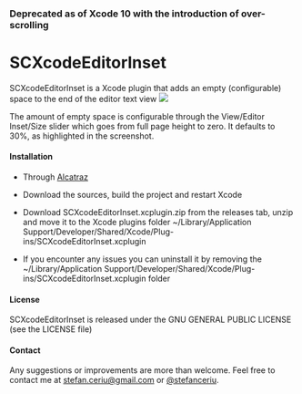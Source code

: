 ### Deprecated as of Xcode 10 with the introduction of over-scrolling


# SCXcodeEditorInset
SCXcodeEditorInset is a Xcode plugin that adds an empty (configurable) space to the end of the editor text view 
![](https://drive.google.com/uc?export=download&id=0ByLCkUO90ltoRnlJRUlDaWJ4VEE)

The amount of empty space is configurable through the View/Editor Inset/Size slider which goes from full page height to zero. It defaults to 30%, as highlighted in the screenshot.

#### Installation
- Through [Alcatraz](https://github.com/Alcatraz/Alcatraz)

- Download the sources, build the project and restart Xcode

- Download SCXcodeEditorInset.xcplugin.zip from the releases tab, unzip and move it to the  Xcode plugins folder ~/Library/Application Support/Developer/Shared/Xcode/Plug-ins/SCXcodeEditorInset.xcplugin

- If you encounter any issues you can uninstall it by removing the ~/Library/Application Support/Developer/Shared/Xcode/Plug-ins/SCXcodeEditorInset.xcplugin folder
 
#### License
SCXcodeEditorInset is released under the GNU GENERAL PUBLIC LICENSE (see the LICENSE file)

#### Contact
Any suggestions or improvements are more than welcome. Feel free to contact me at [stefan.ceriu@gmail.com](mailto:stefan.ceriu@yahoo.com) or [@stefanceriu](https://twitter.com/stefanceriu).
